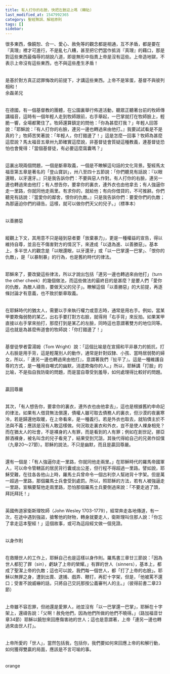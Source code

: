 ```yaml
---
title: 有人打你的右臉，快把左臉迎上嗎 (轉貼)
last_modified_at: 1547992365
category: 聖經無誤、解經原則
tags: []
sidebar: 
---
```


<p>很多東西，像饒恕、合一、愛心、赦免等的觀念都是相通，互不矛盾，都是要在『真理』裡才可進行，不是亂七八糟，甚至把它們當作抵消『真理』的藉口，那是對這些東西最侮辱的胡說八道，即是無形中指責上帝是沒有這些。上帝造地獄，不表示上帝沒有這些東西，也不與這些產生矛盾！<br/><br/><br/>是基於對方真正認罪悔改的前提下，才講這些東西。上帝不是笨蛋，基督不與彼列相和！<br/><!--more-->余磊弟兄<br/><br/><br/>在德國，有一個基督教的團體，在公園裏舉行佈道活動，聽眾正聽著台前的牧師傳講福音，這時有一個年輕人走到牧師跟前，右手舉起，一巴掌就打在牧師臉上，輕脆一響，全場都驚住了。牧師還算鎮定的問他：「你為甚麼打我？」年輕人回答說：「耶穌說：『有人打你的右臉，連另一邊也轉過來由他打。』我要試試看是不是真的？」牧師苦笑著說：「年輕人，你打錯邊了！」這是怎麼一回事？牧師為甚麼這麼說？馬太福音五章卅九節確實這麼說，非基督徒會質疑這種教義，連基督徒恐怕也會覺得：「當個基督徒，有必要這麼窩囊嗎？」<br/><br/><br/>這裏出現兩個問題，一個是斷章取義，一個是不瞭解這句話的文化背景。聖經馬太福音第五章是著名的「登山寶訓」，卅八至四十五節說：「你們聽見有話說：『以眼還眼，以牙還牙。』只是我告訴你們：不要與惡人作對。有人打你的右臉，連另一邊也轉過來由他打；有人想告你，要拿你的裏衣，連外衣也由他拿去；有人強逼你走一里路，你就同他走兩里。有求你的，就給他；有向你借貸的，不可推辭。你們聽見有話說：『當愛你的鄰舍，恨你的仇敵。』只是我告訴你們：要愛你們的仇敵；為那逼迫你們的禱告。這樣，就可以做你們天父的兒子。」（標準本）<br/><br/><br/>以善勝惡<br/><br/><br/>縱觀上下文，其用意不只是碰到惡者要「放棄暴力」，更是一種權益的宣告，得以維持自尊，並且在不傷害對方的情況下，來達成「以退為進、以善勝惡」。基本上，多半世人的觀念是「以眼還眼，以牙還牙」或「以一巴掌還一巴掌」、「恨你的仇敵」，是「以暴制暴」的行為，也是舊約時代的律法。<br/><br/><br/>耶穌來了，要改變這些律法，所以才說出包括「連另一邊也轉過來由他打」（turn the other cheek）的幾個做法，而這些做法的最終目的是甚麼？是要人們「愛你的仇敵，為敵人禱告，要做天父的兒子」。瞭解這個「以善勝惡」的大前提，再逐條討論才有意義，也不致於斷章取義。<br/><br/><br/>在耶穌時代的猶太人，需要以手來執行權力或意志時，通常是用右手。例如，當某甲要欺侮弱勢的某乙，出右手要打對方右臉，就得用「右手背」來反拍。如果某甲直接以右手掌來拍打，那麼打到是某乙的左臉，同時這也意謂著雙方的地位同等。這也就是為甚麼佈道會的牧師說：「你打錯邊了！」<br/><br/><br/>基督徒學者雷湯姆（Tom Wright）說：「這個比喻是在宣揚和平非暴力的抵抗，打人右臉是用手背，這是輕蔑別人的動作，通常是針對奴隸、小孩、當時居弱勢的婦女，所以，『 連另一邊也轉過來由他打』，意謂著我們『扯平了』。這是一種維護自尊的方式，是一種用自嘲式的幽默，消遣欺侮你的人。」所以，耶穌講「打臉」的比喻，不是指自我防衛的問題，而是當自尊受到羞辱，如何處理得比較好的問題。<br/><br/><br/>贏回尊嚴<br/><br/><br/>其次，「有人想告你，要拿你的裏衣，連外衣也由他拿去」，這也是根據舊約申命記的律法，如果有人借貸無法償還，債權人雖可取去債務人的裏衣，但沙漠的夜裏寒冷，若是歸還他取暖，在上帝看來，是一種義行。若是外衣也取去，就陷債主於不法與不義；應該是沒有人敢這樣做。何況取走裏衣和外衣，豈不是使人裸身相見？而在猶太人的社會，不是裸身的人有罪，而是看到的人有罪；例如在創世記，挪亞醉酒裸身，被名叫含的兒子看見了，結果受到咒詛，其後代得給自己的兄弟作奴僕（九章20～27節）。耶穌的說法，不只是幽默，而且是贏回尊嚴。<br/><br/><br/>還有一個是：「有人強逼你走一里路，你就同他走兩里。」在耶穌時代的羅馬帝國軍人，可以命令管轄區的居民背行囊或出公差，但行程不得超過一里路。譬如說，耶穌受難，在往各各他山上時，羅馬士兵曾命令一個古利奈人幫祂背十字架。但是萬一超過一里路，那個羅馬士兵會受到處罰。所以，照耶穌的方法，若有人被強逼走一里路，宣稱要幫他走兩里路，恐怕那個羅馬士兵要倒過來說：「不要走過了頭，拜託拜託！」<br/><br/><br/>英國佈道家衛斯理牧師（John Wesley 1703-1779），經常奔走各地傳道，有一次，在途中遇到強盜，搶奪他的財物，轉身就要走人，衛斯理叫住那人說：「你忘了拿走這本聖經！」這個故事，或可為這段經文做一個見證。<br/><br/><br/>以身作則<br/><br/><br/>在救贖世人的工作上，耶穌自己也是這樣以身作則。羅馬書三章廿三節說：「因為世人都犯了罪（sin），虧缺了上帝的榮耀。」有罪的世人（sinners），基本上，都成了聖潔上帝的仇敵；這也可以說，我們每一個世人，都「打了上帝的右臉」。耶穌以無罪之身，遭到出賣、逮捕、戲弄、鞭打，再釘十字架，但是，「他被罵不還口；受害不說威嚇的話，只將自己交託那按公義審判人的主。」（彼得前書二章23節）<br/><br/><br/>上帝雖不容忍罪，但祂還是愛罪人，祂並沒有「以一巴掌還一巴掌」，耶穌在十字架上，還禱告說：「父啊！赦免他們，因為他們所做的他們不曉得。」（路加福音廿章34節）耶穌以饒恕來回應傷害祂的世人；這也是意謂著，上帝「連另一邊也轉過來由世人打」。<br/><br/><br/>上帝所愛的「世人」，當然包括我，包括你，我們要如何來回應上帝的和解行動，如何獲得雙贏的局面，應該是不言可喻的事。<br/><br/><br/>orange</p>